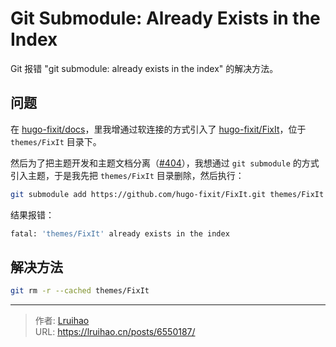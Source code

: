 # Git Submodule: Already Exists in the Index


Git 报错 "git submodule: already exists in the index" 的解决方法。

<!--more-->

## 问题

在 [hugo-fixit/docs](https://github.com/hugo-fixit/docs.git)，里我增通过软连接的方式引入了 [hugo-fixit/FixIt](https://github.com/hugo-fixit/FixIt.git)，位于 `themes/FixIt` 目录下。

然后为了把主题开发和主题文档分离（[#404](https://github.com/hugo-fixit/FixIt/issues/404)），我想通过 `git submodule` 的方式引入主题，于是我先把 `themes/FixIt` 目录删除，然后执行：

```bash
git submodule add https://github.com/hugo-fixit/FixIt.git themes/FixIt
```

结果报错：

```bash
fatal: 'themes/FixIt' already exists in the index
```

## 解决方法

```bash
git rm -r --cached themes/FixIt
```


---

> 作者: [Lruihao](https://github.com/Lruihao)  
> URL: https://lruihao.cn/posts/6550187/  


